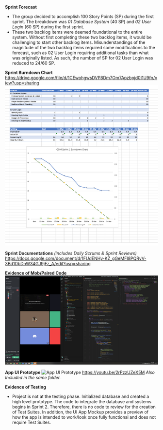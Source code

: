 **Sprint Forecast**   
- The group decided to accomplish 100 Story Points (SP) during the first sprint. The breakdown was _01 Database System_ (40 SP) and _02 User Login_ (60 SP) during the first sprint.   
- These two backlog items were deemed foundational to the entire system. Without first completing these two backlog items, it would be challenging to start other backlog items. Misunderstandings of the magnitude of the two backlog items required some modifications to the forecast, such as 02 User Login requiring additional tasks than what was originally listed. As such, the number of SP for 02 User Login was reduced to 24/60 SP.

**Sprint Burndown Chart**
https://drive.google.com/file/d/1CEwohgwsDVP8Dm7Om7Apzbpjd0I1U9fn/view?usp=sharing
![Burndown Chart](Sprint1BurnDownChart.png)

**Sprint Documentations** _(includes Daily Scrums & Sprint Reviews)_
https://docs.google.com/document/d/1FUdENHy-KZ_gGeMFI8PQRvV-3Bd1DbDnW34GJ9jFz_A/edit?usp=sharing

**Evidence of Mob/Paired Code**
![Our Mob Proof Image](Sprint1MobProgramming.png)

**App UI Prototype**
![App UI Prototype](https://youtu.be/2rPzzUZeX5M)
https://youtu.be/2rPzzUZeX5M
_Also Included in the same folder._


**Evidence of Testing**
- Project is not at the testing phase. Initialized database and created a high level prototype. The code to integrate the database and systems begins in Sprint 2. Therefore, there is no code to review for the creation of Test Suites. In addition, the UI App Mockup provides a preview of how the app is intended to work/look once fully functional and does not require Test Suites.